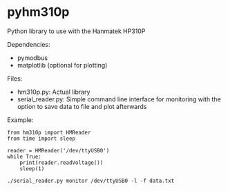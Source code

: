 # pyhm310p

Python library to use with the Hanmatek HP310P

Dependencies:
 - pymodbus
 - matplotlib (optional for plotting)

Files:
 - hm310p.py: Actual library
 - serial_reader.py: Simple command line interface for monitoring with the option to save data to file and plot afterwards

Example:
```
from hm310p import HMReader
from time import sleep

reader = HMReader('/dev/ttyUSB0')
while True:
    print(reader.readVoltage())
    sleep(1)
```

```
./serial_reader.py monitor /dev/ttyUSB0 -l -f data.txt
```
